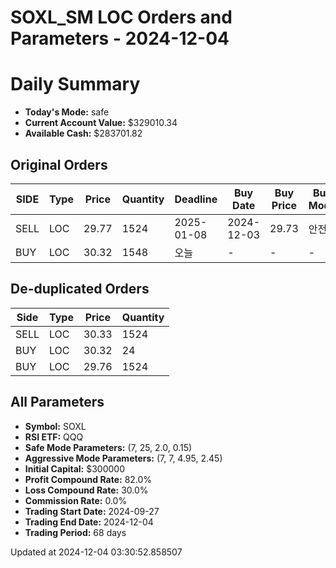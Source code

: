 # SOXL_SM LOC Orders and Parameters - 2024-12-04

# Daily Summary

- **Today's Mode:** safe
- **Current Account Value:** $329010.34
- **Available Cash:** $283701.82

## Original Orders

| SIDE | Type | Price | Quantity | Deadline | Buy Date | Buy Price | Buy Mode |
|------|------|-------|----------|----------|----------|-----------|----------|
| SELL | LOC | 29.77 | 1524 | 2025-01-08 | 2024-12-03 | 29.73 | 안전 |
| BUY | LOC | 30.32 | 1548 | 오늘 | - | - | - |

## De-duplicated Orders

| Side | Type | Price | Quantity |
|------|------|-------|----------|
| SELL | LOC | 30.33 | 1524 |
| BUY | LOC | 30.32 | 24 |
| BUY | LOC | 29.76 | 1524 |

## All Parameters

- **Symbol:** SOXL
- **RSI ETF:** QQQ
- **Safe Mode Parameters:** (7, 25, 2.0, 0.15)
- **Aggressive Mode Parameters:** (7, 7, 4.95, 2.45)
- **Initial Capital:** $300000
- **Profit Compound Rate:** 82.0%
- **Loss Compound Rate:** 30.0%
- **Commission Rate:** 0.0%
- **Trading Start Date:** 2024-09-27
- **Trading End Date:** 2024-12-04
- **Trading Period:** 68 days

Updated at 2024-12-04 03:30:52.858507
